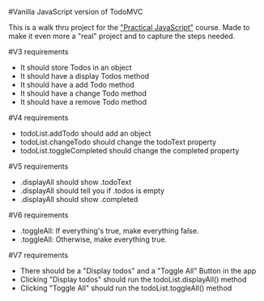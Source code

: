#Vanilla JavaScript version of TodoMVC

This is a walk thru project for the ["Practical JavaScript"](https://watchandcode.com/) course. Made to make it even more
a "real" project and to capture the steps needed. 


#V3 requirements

- It should store Todos in an object
- It should have a display Todos method
- It should have a add Todo method
- It should have a change Todo method
- It should have a remove Todo method


#V4 requirements

- todoList.addTodo should add an object
- todoList.changeTodo should change the todoText property
- todoList.toggleCompleted should change the completed property


#V5 requirements

- .displayAll should show .todoText
- .displayAll should tell you if .todos is empty
- .displayAll should show .completed

#V6 requirements
- .toggleAll: If everything's true, make everything false.
- .toggleAll: Otherwise, make everything true. 

#V7 requirements
- There should be a "Display todos" and a "Toggle All" Button in the app
- Clicking "Display todos" should run the todoList.displayAll() method
- Clicking "Toggle All" should run the todoList.toggleAll() method
